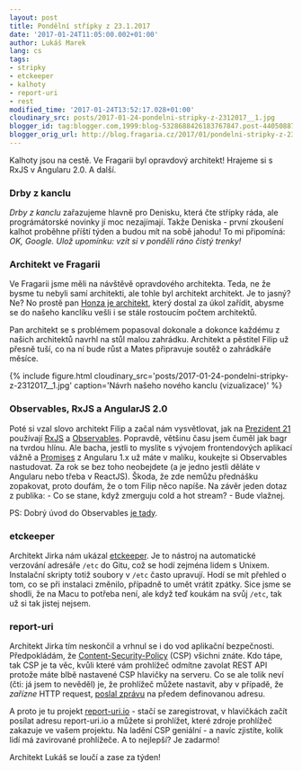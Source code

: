 ```yaml
---
layout: post
title: Pondělní střípky z 23.1.2017
date: '2017-01-24T11:05:00.002+01:00'
author: Lukáš Marek
lang: cs
tags:
- stripky
- etckeeper
- kalhoty
- report-uri
- rest
modified_time: '2017-01-24T13:52:17.028+01:00'
cloudinary_src: posts/2017-01-24-pondelni-stripky-z-2312017__1.jpg
blogger_id: tag:blogger.com,1999:blog-5328688426183767847.post-4405088734590585560
blogger_orig_url: http://blog.fragaria.cz/2017/01/pondelni-stripky-z-2312017.html
---
```


Kalhoty jsou na cestě. Ve Fragarii byl opravdový architekt\! Hrajeme si
s RxJS v Angularu 2.0. A další.

### Drby z kanclu

*Drby z kanclu* zařazujeme hlavně pro Denisku, která čte střípky ráda,
ale prográmátorské novinky jí moc nezajímají.
Takže Deniska - první zkoušení kalhot proběhne příští týden a budou mít
na sobě jahodu\! To mi připomíná: *OK, Google. Ulož upomínku: vzít si v
pondělí ráno čistý trenky\!*

### Architekt ve Fragarii

Ve Fragarii jsme měli na návštěvě opravdového architekta. Teda, ne že
bysme tu nebyli samí architekti, ale tohle byl architekt architekt. Je
to jasný?
Ne? No prostě pan [Honza je architekt](http://www.zalskyarchitekt.cz/),
který dostal za úkol zařídit, abysme se do našeho kanclíku vešli i se
stále rostoucím počtem architektů.

Pan architekt se s problémem popasoval dokonale a dokonce každému z
našich architektů navrhl na stůl malou zahrádku.
Architekt a pěstitel Filip už přesně tuší, co na ní bude růst a Mates
připravuje soutěž o zahrádkáře
měsíce.

{% include figure.html cloudinary_src='posts/2017-01-24-pondelni-stripky-z-2312017__1.jpg' caption='Návrh našeho nového kanclu (vizualizace)' %}

### Observables, RxJS a AngularJS 2.0

Poté si vzal slovo architekt Filip a začal nám vysvětlovat, jak na
[Prezident 21](https://www.prezident21.cz/candidates) používají
[RxJS](http://reactivex.io/rxjs/) a
[Observables](https://en.wikipedia.org/wiki/Observer_pattern).
Popravdě, většinu času jsem čuměl jak bagr na tvrdou hlínu. Ale bacha,
jestli to myslíte s vývojem frontendových aplikací vážně a
[Promises](https://docs.angularjs.org/api/ng/service/$q) z Angularu 1.x
už máte v malíku, koukejte si Observables nastudovat. Za rok se bez toho
neobejdete (a je jedno jestli děláte v Angularu nebo třeba v ReactJS).
Škoda, že zde nemůžu přednášku zopakovat, proto doufám, že o tom Filip
něco napíše. Na závěr jeden dotaz z publika:
\- Co se stane, když zmerguju cold a hot stream?
\- Bude vlažnej.

PS: Dobrý úvod do Observables [je
tady](http://blog.angular-university.io/functional-reactive-programming-for-angular-2-developers-rxjs-and-observables/).

### etckeeper

Architekt Jirka nám ukázal
[etckeeper](https://etckeeper.branchable.com/).
Je to nástroj na automatické verzování adresáře `/etc` do Gitu, což se
hodí zejména lidem s Unixem.
Instalační skripty totiž soubory v `/etc` často upravují. Hodí se mít
přehled o tom, co se při instalaci změnilo, případně to umět vrátit
zpátky.
Sice jsme se shodli, že na Macu to potřeba není, ale když teď koukám na
svůj `/etc`, tak už si tak jistej nejsem.

### report-uri

Architekt Jirka tím neskončil a vrhnul se i do vod aplikační
bezpečnosti. Předpokládám, že
[Content-Security-Policy](https://scotthelme.co.uk/content-security-policy-an-introduction/)
(CSP) všichni znáte. Kdo tápe, tak CSP je ta věc, kvůli které vám
prohlížeč odmítne zavolat REST API protože máte blbě nastavené CSP
hlavičky na serveru.
Co se ale tolik neví  (čti: já jsem to nevěděl) je, že prohlížeč můžete
nastavit, aby v případě, že *zařízne* HTTP request, [poslal
zprávu](https://developer.mozilla.org/en-US/docs/Web/HTTP/Headers/Content-Security-Policy/report-uri)
na předem definovanou adresu.

A proto je tu projekt [report-uri.io](https://report-uri.io/) - stačí se
zaregistrovat, v hlavičkách začít posílat adresu report-uri.io a můžete
si prohlížet, které zdroje prohlížeč zakazuje ve vašem projektu. Na
ladění CSP geniální - a navíc zjistíte, kolik lidí má zavirované
prohlížeče.
A to nejlepší? Je zadarmo\!

Architekt Lukáš se loučí a zase za týden\!
